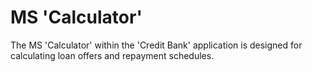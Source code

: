 # MS 'Calculator'
The MS 'Calculator' within the 'Credit Bank' application is designed for calculating loan offers and repayment schedules.